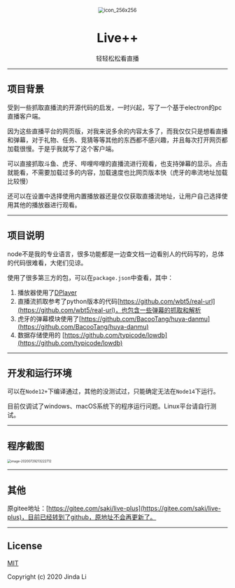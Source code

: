 <div align="center"><img src="https://image.dipelta.cn//doc/icon_256x256.png" alt="icon_256x256" style="zoom:80%;" /></center>
<center><h1>Live++</h1><p>轻轻松松看直播</p>
    </div>

---

## 项目背景

受到一些抓取直播流的开源代码的启发，一时兴起，写了一个基于electron的pc直播客户端。

因为这些直播平台的网页版，对我来说多余的内容太多了，而我仅仅只是想看直播和弹幕，对于礼物、任务、竞猜等等其他的东西都不感兴趣，并且每次打开网页都加载很慢。于是乎我就写了这个客户端。

可以直接抓取斗鱼、虎牙、哔哩哔哩的直播流进行观看，也支持弹幕的显示。点击就能看，不需要加载过多的内容，加载速度也比网页版本快（虎牙的串流地址加载比较慢）

还可以在设置中选择使用内置播放器还是仅仅获取直播流地址，让用户自己选择使用其他的播放器进行观看。

---

## 项目说明

node不是我的专业语言，很多功能都是一边查文档一边看别人的代码写的，总体的代码很难看，大佬们见谅。

使用了很多第三方的包，可以在`package.json`中查看，其中：

1. 播放器使用了[DPlayer](https://github.com/MoePlayer/DPlayer)
2. 直播流抓取参考了python版本的代码[https://github.com/wbt5/real-url](https://github.com/wbt5/real-url)，也包含一些弹幕的抓取和解析
3. 虎牙的弹幕模块使用了[https://github.com/BacooTang/huya-danmu](https://github.com/BacooTang/huya-danmu)
4. 数据存储使用的 [https://github.com/typicode/lowdb](https://github.com/typicode/lowdb)

---

## 开发和运行环境

可以在`Node12+`下编译通过，其他的没测试过，只能确定无法在`Node14`下运行。

目前仅调试了windows、macOS系统下的程序运行问题。Linux平台请自行测试。

---

## 程序截图

<img src="https://image.dipelta.cn//doc/image-20200729213222712.png" alt="image-20200729213222712" style="zoom:50%;" />

---

## 其他

原gitee地址：[https://gitee.com/saki/live-plus](https://gitee.com/saki/live-plus)，目前已经转到了github，原地址不会再更新了。

---

## License

[MIT](http://opensource.org/licenses/MIT)

Copyright (c) 2020 Jinda Li
